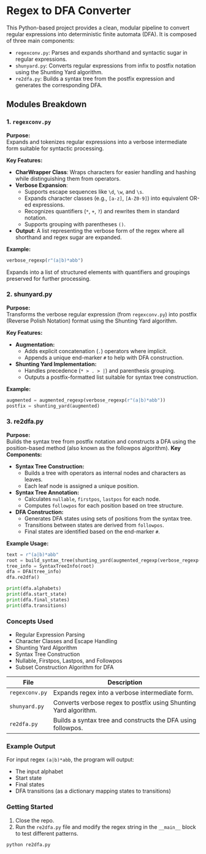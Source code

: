 # Regex to DFA Converter
This Python-based project provides a clean, modular pipeline to convert regular expressions into deterministic finite automata (DFA). It is composed of three main components:

- `regexconv.py`: Parses and expands shorthand and syntactic sugar in regular expressions.
- `shunyard.py`: Converts regular expressions from infix to postfix notation using the Shunting Yard algorithm.
- `re2dfa.py`: Builds a syntax tree from the postfix expression and generates the corresponding DFA.

## Modules Breakdown
### 1. `regexconv.py`
**Purpose:**  
Expands and tokenizes regular expressions into a verbose intermediate form suitable for syntactic processing.

**Key Features:**
- **CharWrapper Class**: Wraps characters for easier handling and hashing while distinguishing them from operators.
- **Verbose Expansion**:
  - Supports escape sequences like `\d`, `\w`, and `\s`.
  - Expands character classes (e.g., `[a-z]`, `[A-Z0-9]`) into equivalent OR-ed expressions.
  - Recognizes quantifiers (`*`, `+`, `?`) and rewrites them in standard notation.
  - Supports grouping with parentheses `()`.
- **Output**: A list representing the verbose form of the regex where all shorthand and regex sugar are expanded.

**Example:**
```python
verbose_regexp(r"(a|b)*abb")
```
Expands into a list of structured elements with quantifiers and groupings preserved for further processing.

### 2. shunyard.py
**Purpose:**  
Transforms the verbose regular expression (from `regexconv.py`) into postfix (Reverse Polish Notation) format using the Shunting Yard algorithm.

**Key Features:**
- **Augmentation:**
  - Adds explicit concatenation (`.`) operators where implicit.
  - Appends a unique end-marker `#` to help with DFA construction.
- **Shunting Yard Implementation:**
  - Handles precedence (`* > . > |`) and parenthesis grouping.
  - Outputs a postfix-formatted list suitable for syntax tree construction.

**Example:**
```python
augmented = augmented_regexp(verbose_regexp(r"(a|b)*abb"))
postfix = shunting_yard(augmented)
```

### 3. re2dfa.py
**Purpose:**  
Builds the syntax tree from postfix notation and constructs a DFA using the position-based method (also known as the followpos algorithm).
**Key Components:**
- **Syntax Tree Construction:**
  - Builds a tree with operators as internal nodes and characters as leaves.
  - Each leaf node is assigned a unique position.
- **Syntax Tree Annotation:**
  - Calculates `nullable`, `firstpos`, `lastpos` for each node.
  - Computes `followpos` for each position based on tree structure.
- **DFA Construction:**
  - Generates DFA states using sets of positions from the syntax tree.
  - Transitions between states are derived from `followpos`.
  - Final states are identified based on the end-marker `#`.

**Example Usage:**
```python
text = r"(a|b)*abb"
root = build_syntax_tree(shunting_yard(augmented_regexp(verbose_regexp(text))))
tree_info = SyntaxTreeInfo(root)
dfa = DFA(tree_info)
dfa.re2dfa()

print(dfa.alphabets)
print(dfa.start_state)
print(dfa.final_states)
print(dfa.transitions)
```

### Concepts Used
- Regular Expression Parsing
- Character Classes and Escape Handling
- Shunting Yard Algorithm
- Syntax Tree Construction
- Nullable, Firstpos, Lastpos, and Followpos
- Subset Construction Algorithm for DFA

| File | Description |
| ---- | ----------- |
| `regexconv.py` | Expands regex into a verbose intermediate form. |
| `shunyard.py` | Converts verbose regex to postfix using Shunting Yard algorithm. |
| `re2dfa.py` | Builds a syntax tree and constructs the DFA using followpos. |

### Example Output
For input regex `(a|b)*abb`, the program will output:
  - The input alphabet
  - Start state
  - Final states
  - DFA transitions (as a dictionary mapping states to transitions)

### Getting Started
1. Close the repo.
2. Run the `re2dfa.py` file and modify the regex string in the `__main__` block to test different patterns.
```bash
python re2dfa.py
```
